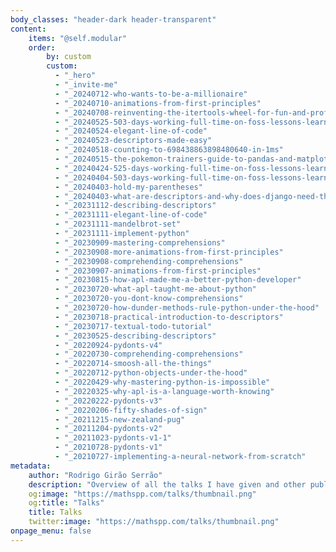 ```yaml
---
body_classes: "header-dark header-transparent"
content:
    items: "@self.modular"
    order:
        by: custom
        custom:
          - "_hero"
          - "_invite-me"
          - "_20240712-who-wants-to-be-a-millionaire"
          - "_20240710-animations-from-first-principles"
          - "_20240708-reinventing-the-itertools-wheel-for-fun-and-profit"
          - "_20240525-503-days-working-full-time-on-foss-lessons-learned"
          - "_20240524-elegant-line-of-code"
          - "_20240523-descriptors-made-easy"
          - "_20240518-counting-to-698438863898480640-in-1ms"
          - "_20240515-the-pokemon-trainers-guide-to-pandas-and-matplotlib"
          - "_20240424-525-days-working-full-time-on-foss-lessons-learned"
          - "_20240404-503-days-working-full-time-on-foss-lessons-learned"
          - "_20240403-hold-my-parentheses"
          - "_20240403-what-are-descriptors-and-why-does-django-need-them"
          - "_20231112-describing-descriptors"
          - "_20231111-elegant-line-of-code"
          - "_20231111-mandelbrot-set"
          - "_20231111-implement-python"
          - "_20230909-mastering-comprehensions"
          - "_20230908-more-animations-from-first-principles"
          - "_20230908-comprehending-comprehensions"
          - "_20230907-animations-from-first-principles"
          - "_20230815-how-apl-made-me-a-better-python-developer"
          - "_20230720-what-apl-taught-me-about-python"
          - "_20230720-you-dont-know-comprehensions"
          - "_20230720-how-dunder-methods-rule-python-under-the-hood"
          - "_20230718-practical-introduction-to-descriptors"
          - "_20230717-textual-todo-tutorial"
          - "_20230525-describing-descriptors"
          - "_20220924-pydonts-v4"
          - "_20220730-comprehending-comprehensions"
          - "_20220714-smoosh-all-the-things"
          - "_20220712-python-objects-under-the-hood"
          - "_20220429-why-mastering-python-is-impossible"
          - "_20220325-why-apl-is-a-language-worth-knowing"
          - "_20220222-pydonts-v3"
          - "_20220206-fifty-shades-of-sign"
          - "_20211215-new-zealand-pug"
          - "_20211204-pydonts-v2"
          - "_20211023-pydonts-v1-1"
          - "_20210728-pydonts-v1"
          - "_20210727-implementing-a-neural-network-from-scratch"
metadata:
    author: "Rodrigo Girão Serrão"
    description: "Overview of all the talks I have given and other public speaking appearances."
    og:image: "https://mathspp.com/talks/thumbnail.png"
    og:title: "Talks"
    title: Talks
    twitter:image: "https://mathspp.com/talks/thumbnail.png"
onpage_menu: false
---
```

